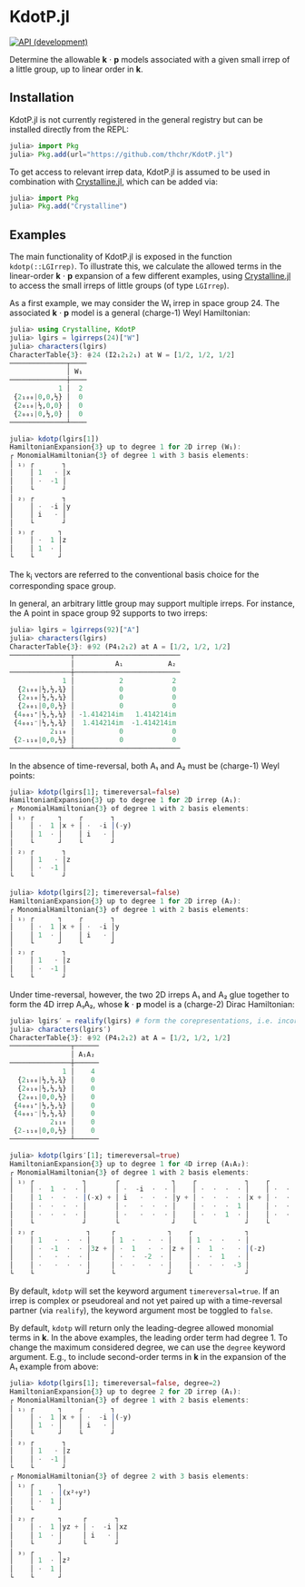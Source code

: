 # KdotP.jl

[![API (development)][docs-dev-img]][docs-dev-url]

Determine the allowable **k** ⋅ **p** models associated with a given small irrep of a little group, up to linear order in **k**.

## Installation

KdotP.jl is not currently registered in the general registry but can be installed directly from the REPL:

```jl
julia> import Pkg
julia> Pkg.add(url="https://github.com/thchr/KdotP.jl")
```

To get access to relevant irrep data, KdotP.jl is assumed to be used in combination with [Crystalline.jl](https://github.com/thchr/Crystalline.jl), which can be added via:
```jl
julia> import Pkg
julia> Pkg.add("Crystalline")
```

## Examples

The main functionality of KdotP.jl is exposed in the function `kdotp(::LGIrrep)`. To illustrate this, we calculate the allowed terms in the linear-order **k** ⋅ **p** expansion of a few different examples, using [Crystalline.jl](https://github.com/thchr/Crystalline.jl) to access the small irreps of little groups (of type `LGIrrep`).

As a first example, we may consider the W₁ irrep in space group 24. The associated **k** ⋅ **p** model is a general (charge-1) Weyl Hamiltonian:
```jl
julia> using Crystalline, KdotP
julia> lgirs = lgirreps(24)["W"]
julia> characters(lgirs)
CharacterTable{3}: ⋕24 (I2₁2₁2₁) at W = [1/2, 1/2, 1/2]
──────────────┬────
              │ W₁
──────────────┼────
            1 │  2
 {2₁₀₀|0,0,½} │  0
 {2₀₁₀|½,0,0} │  0
 {2₀₀₁|0,½,0} │  0
──────────────┴────

julia> kdotp(lgirs[1])
HamiltonianExpansion{3} up to degree 1 for 2D irrep (W₁):
┌ MonomialHamiltonian{3} of degree 1 with 3 basis elements:
│ ₁₎ ┌       ┐
│    │ 1   · │x
│    │ ·  -1 │
│    └       ┘
│ ₂₎ ┌       ┐
│    │ ·  -i │y
│    │ i   · │
│    └       ┘
│ ₃₎ ┌      ┐
│    │ ·  1 │z
│    │ 1  · │
└    └      ┘
```
The k<sub>i</sub> vectors are referred to the conventional basis choice for the corresponding space group.

In general, an arbitrary little group may support multiple irreps. For instance, the A point in space group 92 supports to two irreps:
```jl
julia> lgirs = lgirreps(92)["A"]
julia> characters(lgirs)
CharacterTable{3}: ⋕92 (P4₁2₁2) at A = [1/2, 1/2, 1/2]
───────────────┬──────────────────────────
               │          A₁           A₂
───────────────┼──────────────────────────
             1 │           2            2
  {2₁₀₀|½,½,¾} │           0            0
  {2₀₁₀|½,½,¼} │           0            0
  {2₀₀₁|0,0,½} │           0            0
 {4₀₀₁⁺|½,½,¼} │ -1.414214im   1.414214im
 {4₀₀₁⁻|½,½,¾} │  1.414214im  -1.414214im
          2₁₁₀ │           0            0
 {2₋₁₁₀|0,0,½} │           0            0
───────────────┴──────────────────────────
```
In the absence of time-reversal, both A₁ and A₂ must be (charge-1) Weyl points:
```jl
julia> kdotp(lgirs[1]; timereversal=false)
HamiltonianExpansion{3} up to degree 1 for 2D irrep (A₁):
┌ MonomialHamiltonian{3} of degree 1 with 2 basis elements:
│ ₁₎ ┌      ┐    ┌       ┐
│    │ ·  1 │x + │ ·  -i │(-y)
│    │ 1  · │    │ i   · │
│    └      ┘    └       ┘
│ ₂₎ ┌       ┐
│    │ 1   · │z
│    │ ·  -1 │
└    └       ┘

julia> kdotp(lgirs[2]; timereversal=false)
HamiltonianExpansion{3} up to degree 1 for 2D irrep (A₂):
┌ MonomialHamiltonian{3} of degree 1 with 2 basis elements:
│ ₁₎ ┌      ┐    ┌       ┐
│    │ ·  1 │x + │ ·  -i │y
│    │ 1  · │    │ i   · │
│    └      ┘    └       ┘
│ ₂₎ ┌       ┐
│    │ 1   · │z
│    │ ·  -1 │
└    └       ┘
```
Under time-reversal, however, the two 2D irreps A₁ and A₂ glue together to form the 4D irrep A₁A₂, whose **k** ⋅ **p** model is a (charge-2) Dirac Hamiltonian:
```jl
julia> lgirs′ = realify(lgirs) # form the corepresentations, i.e. incorporate time-reversal
julia> characters(lgirs′)
CharacterTable{3}: ⋕92 (P4₁2₁2) at A = [1/2, 1/2, 1/2]
───────────────┬──────
               │ A₁A₂
───────────────┼──────
             1 │    4
  {2₁₀₀|½,½,¾} │    0
  {2₀₁₀|½,½,¼} │    0
  {2₀₀₁|0,0,½} │    0
 {4₀₀₁⁺|½,½,¼} │    0
 {4₀₀₁⁻|½,½,¾} │    0
          2₁₁₀ │    0
 {2₋₁₁₀|0,0,½} │    0
───────────────┴──────

julia> kdotp(lgirs′[1]; timereversal=true)
HamiltonianExpansion{3} up to degree 1 for 4D irrep (A₁A₂):
┌ MonomialHamiltonian{3} of degree 1 with 2 basis elements:
│ ₁₎ ┌            ┐       ┌             ┐    ┌            ┐    ┌             ┐
│    │ ·  1  ·  · │       │ ·  -i  ·  · │    │ ·  ·  ·  · │    │ ·  ·  ·   · │
│    │ 1  ·  ·  · │(-x) + │ i   ·  ·  · │y + │ ·  ·  ·  · │x + │ ·  ·  ·   · │y
│    │ ·  ·  ·  · │       │ ·   ·  ·  · │    │ ·  ·  ·  1 │    │ ·  ·  ·  -i │
│    │ ·  ·  ·  · │       │ ·   ·  ·  · │    │ ·  ·  1  · │    │ ·  ·  i   · │
│    └            ┘       └             ┘    └            ┘    └             ┘
│ ₂₎ ┌             ┐     ┌             ┐    ┌             ┐
│    │ 1   ·  ·  · │     │ 1  ·   ·  · │    │ 1  ·  ·   · │
│    │ ·  -1  ·  · │3z + │ ·  1   ·  · │z + │ ·  1  ·   · │(-z)
│    │ ·   ·  ·  · │     │ ·  ·  -2  · │    │ ·  ·  1   · │
│    │ ·   ·  ·  · │     │ ·  ·   ·  · │    │ ·  ·  ·  -3 │
└    └             ┘     └             ┘    └             ┘
```
By default, `kdotp` will set the keyword argument `timereversal=true`. If an irrep is complex or pseudoreal and not yet paired up with a time-reversal partner (via `realify`), the keyword argument most be toggled to `false`.

By default, `kdotp` will return only the leading-degree allowed monomial terms in **k**. In the above examples, the leading order term had degree 1. To change the maximum considered degree, we can use the `degree` keyword argument. E.g., to include second-order terms in **k** in the expansion of the A₁ example from above:
```jl
julia> kdotp(lgirs[1]; timereversal=false, degree=2)
HamiltonianExpansion{3} up to degree 2 for 2D irrep (A₁):
┌ MonomialHamiltonian{3} of degree 1 with 2 basis elements:
│ ₁₎ ┌      ┐    ┌       ┐
│    │ ·  1 │x + │ ·  -i │(-y)
│    │ 1  · │    │ i   · │
│    └      ┘    └       ┘
│ ₂₎ ┌       ┐
│    │ 1   · │z
│    │ ·  -1 │
└    └       ┘
┌ MonomialHamiltonian{3} of degree 2 with 3 basis elements:
│ ₁₎ ┌      ┐
│    │ 1  · │(x²+y²)
│    │ ·  1 │
│    └      ┘
│ ₂₎ ┌      ┐     ┌       ┐
│    │ ·  1 │yz + │ ·  -i │xz
│    │ 1  · │     │ i   · │
│    └      ┘     └       ┘
│ ₃₎ ┌      ┐
│    │ 1  · │z²
│    │ ·  1 │
└    └      ┘
```

[docs-dev-img]:    https://img.shields.io/badge/docs-dev-blue.svg
[docs-dev-url]:    https://thchr.github.io/KdotP.jl/dev